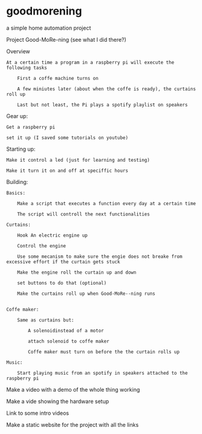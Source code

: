 # goodmorening
a simple home automation project




Project Good-MoRe-ning (see what I did there?)

Overview

	At a certain time a program in a raspberry pi will execute the following tasks

		First a coffe machine turns on

		A few miniutes later (about when the coffe is ready), the curtains roll up

		Last but not least, the Pi plays a spotify playlist on speakers




Gear up:

	Get a raspberry pi

	set it up (I saved some tutorials on youtube)

Starting up:

	Make it control a led (just for learning and testing)

	Make it turn it on and off at speciffic hours

Building:

	Basics: 

		Make a script that executes a function every day at a certain time

		The script will controll the next functionalities
	
	Curtains:

		Hook An electric engine up

		Control the engine

		Use some mecanism to make sure the engie does not breake from excessive effort if the curtain gets stuck

		Make the engine roll the curtain up and down

		set buttons to do that (optional)

		Make the curtains roll up when Good-MoRe--ning runs


	Coffe maker:

		Same as curtains but:

			A solenoidinstead of a motor 

			attach solenoid to coffe maker

			Coffe maker must turn on before the the curtain rolls up

	Music: 

		Start playing music from an spotify in speakers attached to the raspberry pi


Make a video with a demo  of the whole thing working

Make a vide showing the hardware setup 

Link to some intro videos 

Make a static website for the project with all the links






